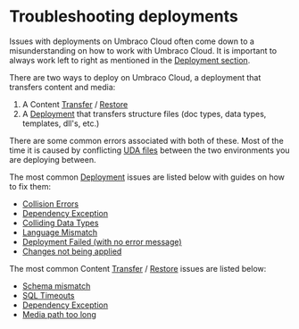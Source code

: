# Troubleshooting deployments

Issues with deployments on Umbraco Cloud often come down to a misunderstanding on how to work with Umbraco Cloud. It is important to always work left to right as mentioned in the [Deployment section](../../deployments/deployment.md).

There are two ways to deploy on Umbraco Cloud, a deployment that transfers content and media:

1. A Content [Transfer](../../deployments/content-transfer.md) / [Restore](../../deployments/restoring-content/)
2. A [Deployment](../../deployments/cloud-to-cloud.md) that transfers structure files (doc types, data types, templates, dll's, etc.)

There are some common errors associated with both of these. Most of the time it is caused by conflicting [UDA files](../../set-up/power-tools/generating-uda-files.md#what-are-uda-files) between the two environments you are deploying between.

The most common [Deployment](../../deployments/cloud-to-cloud.md) issues are listed below with guides on how to fix them:

* [Collision Errors](structure-error.md)
* [Dependency Exception](dependency-exceptions.md)
* [Colliding Data Types](colliding-datatypes.md)
* [Language Mismatch](language-mismatch.md)
* [Deployment Failed (with no error message)](deployment-failed.md)
* [Changes not being applied](changes-not-being-applied.md)

The most common Content [Transfer](../../deployments/content-transfer.md) / [Restore](../../deployments/restoring-content/) issues are listed below:

* [Schema mismatch](schema-mismatches.md)
* [SQL Timeouts](https://docs.umbraco.com/umbraco-deploy/deploy-settings#timeout-settings)
* [Dependency Exception](dependency-exceptions.md)
* [Media path too long](path-too-long-exception.md)

